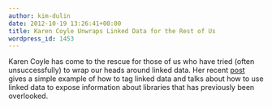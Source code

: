 ```yaml
---
author: kim-dulin
date: 2012-10-19 13:26:41+00:00
title: Karen Coyle Unwraps Linked Data for the Rest of Us
wordpress_id: 1453
---
```


Karen Coyle has come to the rescue for those of us who have tried (often unsuccessfully) to wrap our heads around linked data.   Her recent [post](http://kcoyle.blogspot.com/2012/10/is-linked-data-answer.html) gives a simple example of how to tag linked data and talks about how to use linked data to expose information about libraries that has previously been overlooked.
